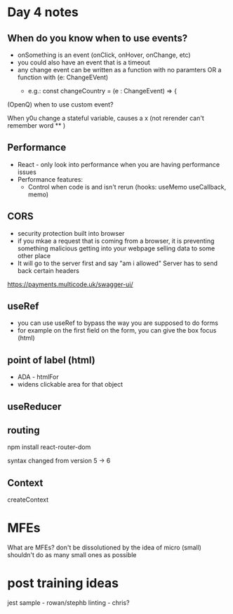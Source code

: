 # Day 4 notes

## When do you know when to use events?
- onSomething is an event (onClick, onHover, onChange, etc)
- you could also have an event that is a timeout
- any change event can be written as a function with no paramters OR a function with (e: ChangeEVent<HTMLSelectElement>)
    -    e.g.: const changeCountry = (e : ChangeEvent<HTMLSelectElement>) => {

(OpenQ) when to use custom event?

When y0u change a stateful variable, causes a x (not rerender can't remember word ** )

## Performance
- React - only look into performance when you are having performance issues 
- Performance features: 
    - Control when code is and isn't rerun (hooks: useMemo useCallback, memo)

## CORS
- security protection built into browser
- if you mkae a request that is coming from a browser, it is preventing something malicious getting into your webpage selling data to some other place
- It will go to the server first and say "am i allowed" Server has to send back certain headers 

https://payments.multicode.uk/swagger-ui/

## useRef
- you can use useRef to bypass the way you are supposed to do forms 
- for example on the first field on the form, you can give the box focus (html)

## point of label (html)
- ADA - htmlFor
- widens clickable area for that object

## useReducer

## routing
npm install react-router-dom

syntax changed from version 5 -> 6

## Context
createContext


# MFEs
What are MFEs?
don't be dissolutioned by the idea of micro (small) shouldn't do as many small ones as possible




# post training ideas
jest sample - rowan/stephb
linting - chris?


